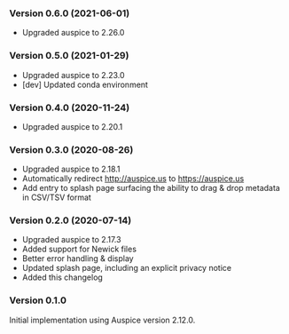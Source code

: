 ### Version 0.6.0 (2021-06-01)

* Upgraded auspice to 2.26.0

### Version 0.5.0 (2021-01-29)

* Upgraded auspice to 2.23.0
* [dev] Updated conda environment

### Version 0.4.0 (2020-11-24)

* Upgraded auspice to 2.20.1

### Version 0.3.0 (2020-08-26)

* Upgraded auspice to 2.18.1
* Automatically redirect http://auspice.us to https://auspice.us
* Add entry to splash page surfacing the ability to drag & drop metadata in CSV/TSV format

### Version 0.2.0 (2020-07-14)

* Upgraded auspice to 2.17.3
* Added support for Newick files
* Better error handling & display
* Updated splash page, including an explicit privacy notice
* Added this changelog

### Version 0.1.0

Initial implementation using Auspice version 2.12.0.